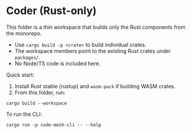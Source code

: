 # Coder (Rust-only)

This folder is a thin workspace that builds only the Rust components from the monorepo.

- Use `cargo build -p <crate>` to build individual crates.
- The workspace members point to the existing Rust crates under `packages/`.
- No Node/TS code is included here.

Quick start:

1. Install Rust stable (rustup) and `wasm-pack` if building WASM crates.
2. From this folder, run:

```
cargo build --workspace
```

To run the CLI:

```
cargo run -p code-mesh-cli -- --help
```
